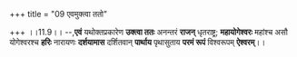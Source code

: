 +++
title = "09 एवमुक्त्वा ततो"

+++
।।11.9।। --,**एवं** यथोक्तप्रकारेण **उक्त्वा ततः** अनन्तरं **राजन्**
धृतराष्ट्र; **महायोगेश्वरः** महांश्च असौ योगेश्वरश्च **हरिः** नारायणः
**दर्शयामास** दर्शितवान् **पार्थाय** पृथासुताय **परमं रूपं** विश्वरूपम्
**ऐश्वरम्**।।
